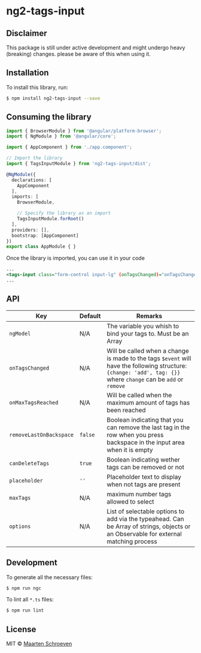 # ng2-tags-input
## Disclaimer
This package is still under active development and might undergo heavy (breaking) changes. please be aware of this when using it.

## Installation

To install this library, run:

```bash
$ npm install ng2-tags-input --save
```

## Consuming the library

```typescript
import { BrowserModule } from '@angular/platform-browser';
import { NgModule } from '@angular/core';

import { AppComponent } from './app.component';

// Import the library
import { TagsInputModule } from 'ng2-tags-input/dist';

@NgModule({
  declarations: [
    AppComponent
  ],
  imports: [
    BrowserModule,

    // Specify the library as an import
    TagsInputModule.forRoot()
  ],
  providers: [],
  bootstrap: [AppComponent]
})
export class AppModule { }
```

Once the library is imported, you can use it in your code

```xml
...
<tags-input class="form-control input-lg" (onTagsChanged)="onTagsChanged($event)" [removeLastOnBackspace]="removeLastOnBackspace" [(ngModel)]="tags" name="tags"></tags-input>
...
```

## API
| Key     | Default | Remarks |
|------   |------|------|
| `ngModel` |N/A|The variable you whish to bind your tags to. Must be an Array|
| `onTagsChanged ` |N/A|Will be called when a change is made to the tags `$event` will have the following structure: `{change: 'add', tag: {}}` where `change` can be `add` or `remove`|
| `onMaxTagsReached ` |N/A|Will be called when the maximum amount of tags has been reached|
| `removeLastOnBackspace` |`false`|Boolean indicating that you can remove the last tag in the row when you press backspace in the input area when it is empty |
| `canDeleteTags` |`true`| Boolean indicating wether tags can be removed or not |
| `placeholder` |`''`| Placeholder text to display when not tags are present |
| `maxTags` |N/A| maximum number tags allowed to select |
| `options` |N/A| List of selectable options to add via the typeahead. Can be Array of strings, objects or an Observable for external matching process 

## Development

To generate all the necessary files:

```bash
$ npm run ngc
```

To lint all `*.ts` files:

```bash
$ npm run lint
```

## License

MIT © [Maarten Schroeven](maarten@sonaryr.be)
